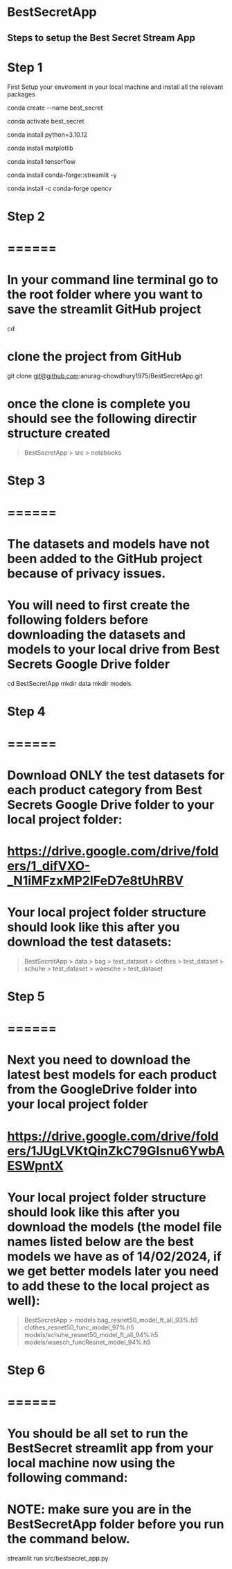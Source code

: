 # BestSecretApp

## Steps to setup the Best Secret Stream App

# Step 1
First Setup your enviroment in your local machine and install all the relevant packages

conda create --name best_secret

conda activate best_secret

conda install python=3.10.12

conda install matplotlib

conda install tensorflow

conda install conda-forge::streamlit -y

conda install -c conda-forge opencv

# Step 2
# ======
# In your command line terminal go to the root folder where you want to save the streamlit GitHub project
cd <root folder path>
# clone the project from GitHub
git clone git@github.com:anurag-chowdhury1975/BestSecretApp.git
# once the clone is complete you should see the following directir structure created
> BestSecretApp
    > src
    > notebooks

# Step 3
# ======
# The datasets and models have not been added to the GitHub project because of privacy issues.
# You will need to first create the following folders before downloading the datasets and models to your local drive from Best Secrets Google Drive folder
cd BestSecretApp
mkdir data
mkdir models

# Step 4
# ======
# Download ONLY the test datasets for each product category from Best Secrets Google Drive folder to your local project folder:
# https://drive.google.com/drive/folders/1_difVXO-_N1iMFzxMP2IFeD7e8tUhRBV
# Your local project folder structure should look like this after you download the test datasets:
> BestSecretApp
    > data
        > bag
            > test_dataset
        > clothes
            > test_dataset
        > schuhe
            > test_dataset
        > waesche
            > test_dataset

# Step 5
# ======
# Next you need to download the latest best models for each product from the GoogleDrive folder into your local project folder
# https://drive.google.com/drive/folders/1JUgLVKtQinZkC79GIsnu6YwbAESWpntX
# Your local project folder structure should look like this after you download the models (the model file names listed below are the best models we have as of 14/02/2024, if we get better models later you need to add these to the local project as well):
> BestSecretApp
    > models
        bag_resnet50_model_ft_all_93%.h5
        clothes_resnet50_func_model_97%.h5
        models/schuhe_resnet50_model_ft_all_94%.h5
        models/waesch_funcResnet_model_94%.h5

# Step 6
# ======
# You should be all set to run the BestSecret streamlit app from your local machine now using the following command:
# NOTE: make sure you are in the BestSecretApp folder before you run the command below.
streamlit run src/bestsecret_app.py